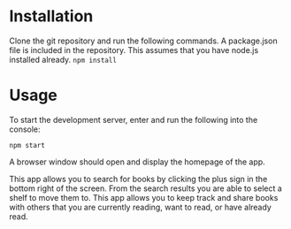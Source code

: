 # Installation
Clone the git repository and run the following commands. A package.json file is included in the repository. This assumes that you have node.js installed already.
`npm install`

# Usage
To start the development server, enter and run the following into the console:

`npm start`

A browser window should open and display the homepage of the app.

This app allows you to search for books by clicking the plus sign in the bottom right of the screen. From the search results you are able to select a shelf to move them to. This app allows you to keep track and share books with others that you are currently reading, want to read, or have already read.
